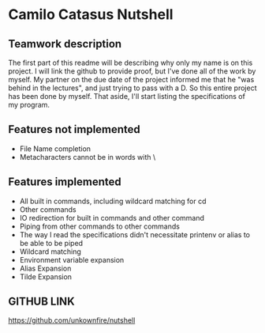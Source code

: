 # Camilo Catasus Nutshell
## Teamwork description
The first part of this readme will be describing why only my name is on this project.
I will link the github to provide proof, but I've done all of the work by myself.
My partner on the due date of the project informed me that he "was behind in the lectures", and just trying to pass with a D.
So this entire project has been done by myself. That aside, I'll start listing the specifications of my program.
## Features not implemented
* File Name completion
* Metacharacters cannot be in words with \
## Features implemented
* All built in commands, including wildcard matching for cd
* Other commands
* IO redirection for built in commands and other command
* Piping from other commands to other commands
 * The way I read the specifications didn't necessitate printenv or alias to be able to be piped
* Wildcard matching
* Environment variable expansion
* Alias Expansion
* Tilde Expansion
## GITHUB LINK
https://github.com/unkownfire/nutshell
